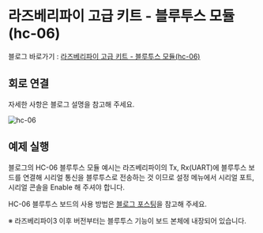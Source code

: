 # 라즈베리파이 고급 키트 - 블루투스 모듈(hc-06)

블로그 바로가기 : [라즈베리파이 고급 키트 - 블루투스 모듈(hc-06)](https://blog.naver.com/elepartsblog/221560476657)  

## 회로 연결  

자세한 사항은 블로그 설명을 참고해 주세요.  

![hc-06](https://blogfiles.pstatic.net/MjAxOTA2MTJfMTgy/MDAxNTYwMzI1MTM3MDIz.3DDAqExLU9iPUg_iwywkGyirG-zyQhNHinwj_VI9Nq8g.gOOUf0N9IZw2QLPLPpDUG74po_vt5H7ylGcW-Zl_Tr4g.PNG.elepartsblog/9.PNG?type=w2)  

## 예제 실행  

블로그의 HC-06 블루투스 모듈 예시는 라즈베리파이의 Tx, Rx(UART)에 블루투스 보드를 연결해 시리얼 통신을 블루투스로 전송하는 것 이므로 설정 메뉴에서 시리얼 포트, 시리얼 콘솔을 Enable 해 주셔야 합니다.  

HC-06 블루투스 보드의 사용 방법은 [블로그 포스팅](https://blog.naver.com/elepartsblog/221560476657)을 참고해 주세요.  

※ 라즈베리파이3 이후 버전부터는 블루투스 기능이 보드 본체에 내장되어 있습니다.  

